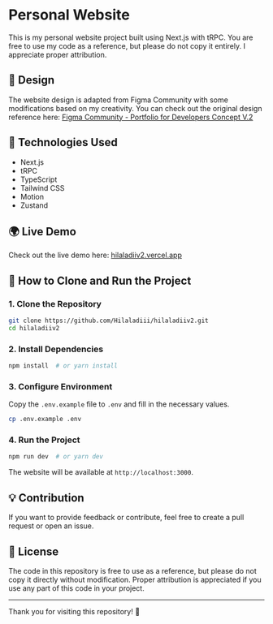 # Personal Website

This is my personal website project built using Next.js with tRPC. You are free to use my code as a reference, but please do not copy it entirely. I appreciate proper attribution.

## 🎨 Design

The website design is adapted from Figma Community with some modifications based on my creativity. You can check out the original design reference here:
[Figma Community - Portfolio for Developers Concept V.2](<https://www.figma.com/design/pFZ8gwaj2eVwwnD2mmGxRG/Portfolio-for-Developers-Concept-V.2-(Community)?node-id=0-1&p=f&t=Z3p4MK6Ne2xK6sSu-0>)

## 🚀 Technologies Used

- Next.js
- tRPC
- TypeScript
- Tailwind CSS
- Motion
- Zustand

## 🌍 Live Demo

Check out the live demo here: [hilaladiiv2.vercel.app](https://hilaladiiv2.vercel.app)

## 📌 How to Clone and Run the Project

### 1. Clone the Repository

```sh
git clone https://github.com/Hilaladiii/hilaladiiv2.git
cd hilaladiiv2
```

### 2. Install Dependencies

```sh
npm install  # or yarn install
```

### 3. Configure Environment

Copy the `.env.example` file to `.env` and fill in the necessary values.

```sh
cp .env.example .env
```

### 4. Run the Project

```sh
npm run dev  # or yarn dev
```

The website will be available at `http://localhost:3000`.

## 💡 Contribution

If you want to provide feedback or contribute, feel free to create a pull request or open an issue.

## 📜 License

The code in this repository is free to use as a reference, but please do not copy it directly without modification. Proper attribution is appreciated if you use any part of this code in your project.

---

Thank you for visiting this repository! 🚀
